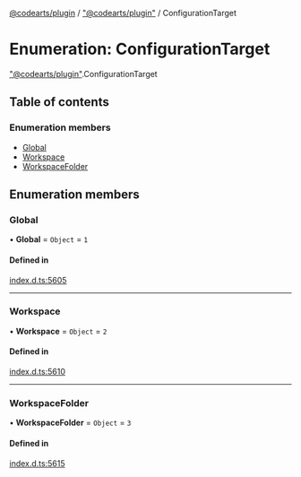 [@codearts/plugin](../README.md) / ["@codearts/plugin"](../modules/_codearts_plugin_.md) / ConfigurationTarget

# Enumeration: ConfigurationTarget

["@codearts/plugin"](../modules/_codearts_plugin_.md).ConfigurationTarget

## Table of contents

### Enumeration members

- [Global](codearts_plugin_.ConfigurationTarget.md#global)
- [Workspace](codearts_plugin_.ConfigurationTarget.md#workspace)
- [WorkspaceFolder](codearts_plugin_.ConfigurationTarget.md#workspacefolder)

## Enumeration members

### Global

• **Global** = `Object` = `1`

#### Defined in

[index.d.ts:5605](https://github.com/huaweicloud/cloudide-plugin-api/blob/b58031b/index.d.ts#L5605)

___

### Workspace

• **Workspace** = `Object` = `2`

#### Defined in

[index.d.ts:5610](https://github.com/huaweicloud/cloudide-plugin-api/blob/b58031b/index.d.ts#L5610)

___

### WorkspaceFolder

• **WorkspaceFolder** = `Object` = `3`

#### Defined in

[index.d.ts:5615](https://github.com/huaweicloud/cloudide-plugin-api/blob/b58031b/index.d.ts#L5615)
